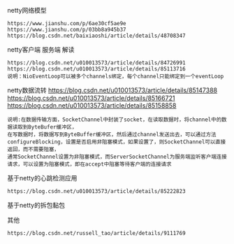netty网络模型
   
    https://www.jianshu.com/p/6ae30cf5ae9e
    https://www.jianshu.com/p/03bb8a945b37
    https://blog.csdn.net/baixiaoshi/article/details/48708347
netty客户端 服务端 解读

    https://blog.csdn.net/u010013573/article/details/84726991
    https://blog.csdn.net/u010013573/article/details/85113716
    说明：NioEventLoop可以被多个channels绑定，每个channel只能绑定到一个eventLoop

netty数据流转
    https://blog.csdn.net/u010013573/article/details/85147388
    https://blog.csdn.net/u010013573/article/details/85166721
    https://blog.csdn.net/u010013573/article/details/85158858
    
    说明:在数据传输方面，SocketChannel中封装了socket，在读取数据时，将channel中的数据读取到ByteBufer缓冲区，
    在写数据时，将数据写到ByteBuffer缓冲区，然后通过channel发送出去，可以通过方法configureBlocking，设置是否启用非阻塞模式，如果设置了，则SocketChannel可以直接返回，而不需要阻塞，
    通常SocketChannel设置为非阻塞模式，而ServerSocketChannel为服务端监听客户端连接请求，可以设置为阻塞模式，即在accept中阻塞等待客户端的连接请求
    
基于netty的心跳检测应用
    
    https://blog.csdn.net/u010013573/article/details/85222823

基于netty的拆包黏包

其他

    https://blog.csdn.net/russell_tao/article/details/9111769


